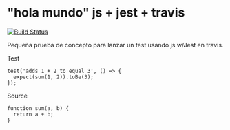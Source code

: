 # "hola mundo" js + jest + travis
[![Build Status](https://travis-ci.com/GeeksHubsAcademy/hola-mundo-testing-js-jest.svg?branch=master)](https://travis-ci.com/GeeksHubsAcademy/hola-mundo-testing-js-jest)

Pequeña prueba de concepto para lanzar un test usando js w/Jest en travis.


Test
```
test('adds 1 + 2 to equal 3', () => {
  expect(sum(1, 2)).toBe(3);
});
```

Source
```
function sum(a, b) {
  return a + b;
}
```
